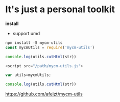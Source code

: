 # It's just a personal toolkit
**install** 

- support umd

```js
npm install -S mycm-utils
const mycmUtils = require('mycm-utils')

console.log(utils.cutHtml(str))


```

```js
<script src="/path/mycm-utils.js">

var utils=mycmUtils;

console.log(utils.cutHtml(str))
```
https://github.com/afeizt/mycm-utils